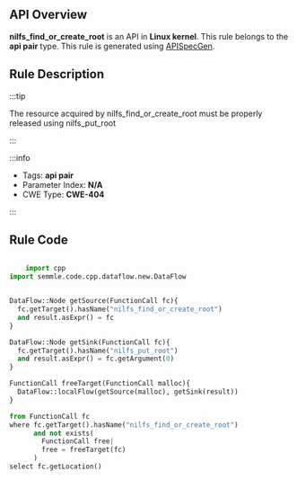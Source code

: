 ---
---


## API Overview
**nilfs_find_or_create_root** is an API in **Linux kernel**. This rule belongs to the **api pair** type. This rule is generated using [APISpecGen](../../tools/APISpecGen).
## Rule Description

:::tip

The resource acquired by nilfs_find_or_create_root must be properly released using nilfs_put_root

:::

:::info

- Tags: **api pair**
- Parameter Index: **N/A**
- CWE Type: **CWE-404**

:::

## Rule Code
```python

    import cpp
import semmle.code.cpp.dataflow.new.DataFlow


DataFlow::Node getSource(FunctionCall fc){
  fc.getTarget().hasName("nilfs_find_or_create_root")
  and result.asExpr() = fc
}

DataFlow::Node getSink(FunctionCall fc){
  fc.getTarget().hasName("nilfs_put_root")
  and result.asExpr() = fc.getArgument(0)
}

FunctionCall freeTarget(FunctionCall malloc){
  DataFlow::localFlow(getSource(malloc), getSink(result))
}

from FunctionCall fc
where fc.getTarget().hasName("nilfs_find_or_create_root")
      and not exists(
        FunctionCall free| 
        free = freeTarget(fc)
      )
select fc.getLocation()

    
```